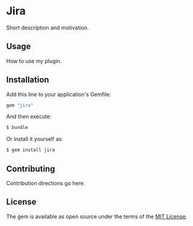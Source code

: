 # Jira
Short description and motivation.

## Usage
How to use my plugin.

## Installation
Add this line to your application's Gemfile:

```ruby
gem "jira"
```

And then execute:
```bash
$ bundle
```

Or install it yourself as:
```bash
$ gem install jira
```

## Contributing
Contribution directions go here.

## License
The gem is available as open source under the terms of the [MIT License](https://opensource.org/licenses/MIT).
